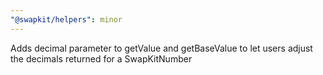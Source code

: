 ```yaml
---
"@swapkit/helpers": minor
---
```


Adds decimal parameter to getValue and getBaseValue to let users adjust the decimals returned for a SwapKitNumber
